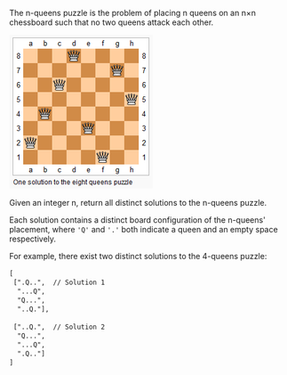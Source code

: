 The n-queens puzzle is the problem of placing n queens on an n×n chessboard such that no two queens attack each other.

![](https://raw.githubusercontent.com/superchen14/leetcode/master/problems/images/8_queens.png)

Given an integer n, return all distinct solutions to the n-queens puzzle.

Each solution contains a distinct board configuration of the n-queens' placement, where `'Q'` and `'.'` both indicate a queen and an empty space respectively.

For example,
there exist two distinct solutions to the 4-queens puzzle:
```
[
 [".Q..",  // Solution 1
  "...Q",
  "Q...",
  "..Q."],

 ["..Q.",  // Solution 2
  "Q...",
  "...Q",
  ".Q.."]
]
```